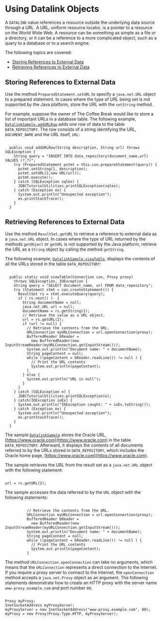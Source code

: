 
# Using Datalink Objects

A `DATALINK` value references a resource outside the underlying data source through a URL. A URL, uniform resource locator, is a pointer to a resource on the World Wide Web. A resource can be something as simple as a file or a directory, or it can be a reference to a more complicated object, such as a query to a database or to a search engine.

The following topics are covered:

- [Storing References to External Data](#storing_datalink)
- [Retrieving References to External Data](#retrieving_datalink)

## <a name="storing_datalink" id="storing_datalink">Storing References to External Data</a>

Use the method `PreparedStatement.setURL` to specify a `java.net.URL` object to a prepared statement. In cases where the type of URL being set is not supported by the Java platform, store the URL with the `setString` method.

For example, suppose the owner of The Coffee Break would like to store a list of important URLs in a database table. The following example, [`DatalinkSample.addURLRow`](gettingstarted.html) adds one row of data to the table `DATA_REPOSITORY`. The row consists of a string identifying the URL, `DOCUMENT_NAME` and the URL itself, `URL`:

```

  public void addURLRow(String description, String url) throws SQLException {
    String query = "INSERT INTO data_repository(document_name,url) VALUES (?,?)";
    try (PreparedStatement pstmt = this.con.prepareStatement(query)) {
      pstmt.setString(1, description);
      pstmt.setURL(2,new URL(url));
      pstmt.execute();    
    } catch (SQLException sqlex) {
      JDBCTutorialUtilities.printSQLException(sqlex);
    } catch (Exception ex) {
      System.out.println("Unexpected exception");
      ex.printStackTrace();
    }
  }

```

## <a name="retrieving_datalink" id="retrieving_datalink">Retrieving References to External Data</a>

Use the method `ResultSet.getURL` to retrieve a reference to external data as a `java.net.URL` object. In cases where the type of URL returned by the methods `getObject` or `getURL` is not supported by the Java platform, retrieve the URL as a `String` object by calling the method `getString`.

The following example, [`DatalinkSample.viewTable`](gettingstarted.html), displays the contents of all the URLs stored in the table `DATA_REPOSITORY`:

```

  public static void viewTable(Connection con, Proxy proxy)
    throws SQLException, IOException {
    String query = "SELECT document_name, url FROM data_repository";
    try (Statement stmt = con.createStatement()) {
      ResultSet rs = stmt.executeQuery(query);
      if ( rs.next() )  {
        String documentName = null;
        java.net.URL url = null;
        documentName = rs.getString(1);
        // Retrieve the value as a URL object.
        url = rs.getURL(2);    
        if (url != null) {
          // Retrieve the contents from the URL.
          URLConnection myURLConnection = url.openConnection(proxy);
          BufferedReader bReader =
            new BufferedReader(new InputStreamReader(myURLConnection.getInputStream()));
          System.out.println("Document name: " + documentName);
          String pageContent = null;
          while ((pageContent = bReader.readLine()) != null ) {
            // Print the URL contents
            System.out.println(pageContent);
          }
        } else { 
          System.out.println("URL is null");
        } 
      }
    } catch (SQLException e) {
      JDBCTutorialUtilities.printSQLException(e);
    } catch(IOException ioEx) {
      System.out.println("IOException caught: " + ioEx.toString());
    } catch (Exception ex) {
      System.out.println("Unexpected exception");
      ex.printStackTrace();
    }
  }

```

The sample [`DatalinkSample`](gettingstarted.html) stores the Oracle URL, [https://www.oracle.com](https://www.oracle.com) in the table `DATA_REPOSITORY`. Afterward, it displays the contents of all documents referred to by the URLs stored in `DATA_REPOSITORY`, which includes the Oracle home page, [https://www.oracle.com](https://www.oracle.com).

The sample retrieves the URL from the result set as a `java.net.URL` object with the following statement:

```

url = rs.getURL(2);

```

The sample accesses the data referred to by the `URL` object with the following statements:

```

          // Retrieve the contents from the URL.
          URLConnection myURLConnection = url.openConnection(proxy);
          BufferedReader bReader =
            new BufferedReader(new InputStreamReader(myURLConnection.getInputStream()));
          System.out.println("Document name: " + documentName);
          String pageContent = null;
          while ((pageContent = bReader.readLine()) != null ) {
            // Print the URL contents
            System.out.println(pageContent);
          }

```

The method `URLConnection.openConnection` can take no arguments, which means that the `URLConnection` represents a direct connection to the Internet. If you require a proxy server to connect to the Internet, the `openConnection` method accepts a `java.net.Proxy` object as an argument. The following statements demonstrate how to create an HTTP proxy with the server name `www-proxy.example.com` and port number `80`:

```

Proxy myProxy;
InetSocketAddress myProxyServer;
myProxyServer = new InetSocketAddress("www-proxy.example.com", 80);
myProxy = new Proxy(Proxy.Type.HTTP, myProxyServer);

```

